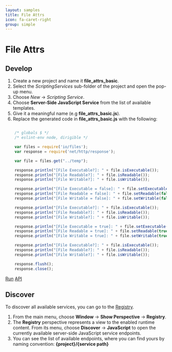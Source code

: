 ```yaml
---
layout: samples
title: File Attrs
icon: fa-caret-right
group: simple
---
```


File Attrs
===

Develop
--

1. Create a new project and name it **file_attrs_basic**.
2. Select the *ScriptingServices* sub-folder of the project and open the pop-up menu.
3. Choose *New* -> *Scripting Service*.
4. Choose **Server-Side JavaScript Service** from the list of available templates.
5. Give it a meaningful name (e.g **file_attrs_basic.js**).
6. Replace the generated code in **file_attrs_basic.js** with the following:

```javascript

	/* globals $ */
	/* eslint-env node, dirigible */

	var files = require('io/files');
	var response = require('net/http/response');

	var file = files.get("../temp");

	response.println("[File Executable?]: " + file.isExecutable());
	response.println("[File Readable?]: " + file.isReadable());
	response.println("[File Writable?]: " + file.isWritable());

	response.println("[File Executable = false]: " + file.setExecutable(false));
	response.println("[File Readable = false]: " + file.setReadable(false));
	response.println("[File Writable = false]: " + file.setWritable(false));

	response.println("[File Executable?]: " + file.isExecutable());
	response.println("[File Readable?]: " + file.isReadable());
	response.println("[File Writable?]: " + file.isWritable());

	response.println("[File Executable = true]: " + file.setExecutable(true));
	response.println("[File Readable = true]: " + file.setReadable(true));
	response.println("[File Writable = true]: " + file.setWritable(true));

	response.println("[File Executable?]: " + file.isExecutable());
	response.println("[File Readable?]: " + file.isReadable());
	response.println("[File Writable?]: " + file.isWritable());

	response.flush();
	response.close();

```

<div class="btn-toolbar pull-right">
	<a class="btn btn-warning" href="http://dirigible.eclipse.org/services/web/registry/anonymous.html?git=https://github.com/dirigiblelabs/sample_io_file_attrs_basic.git">Run</a>
	<a class="btn btn-info" href="http://www.dirigible.io/api/file.html">API</a>
</div>

Discover
--
To discover all available services, you can go to the [Registry](../help/registry.html).

1. From the main menu, choose **Window** -> **Show Perspective** -> **Registry**.
2. The **Registry** perspective represents a view to the enabled runtime content. From its menu, choose **Discover** -> **JavaScript** to open the currently available server-side JavaScript service endpoints.
3. You can see the list of available endpoints, where you can find yours by naming convention: **{project}/{service path}**
